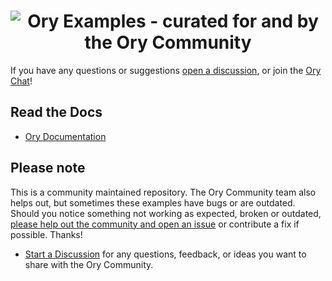 <h1 align="center"><img src="https://raw.githubusercontent.com/ory/examples/master/assets/img/banner.svg" alt="Ory Examples - curated for and by the Ory Community"></h1>

If you have any questions or suggestions [open a discussion](https://github.com/ory/examples/discussions), or join the
[Ory Chat](https://slack.ory.sh/)!

## Read the Docs

- [Ory Documentation](https://ory.sh/docs)

## Please note

This is a community maintained repository. The Ory Community team also helps out, but sometimes these examples have bugs or are
outdated. Should you notice something not working as expected, broken or outdated,
[please help out the community and open an issue](https://github.com/ory/examples/issues/new/choose) or contribute a fix if
possible. Thanks!

- [Start a Discussion](https://github.com/ory/examples/discussions) for any questions, feedback, or ideas you want to share with
  the Ory Community.

